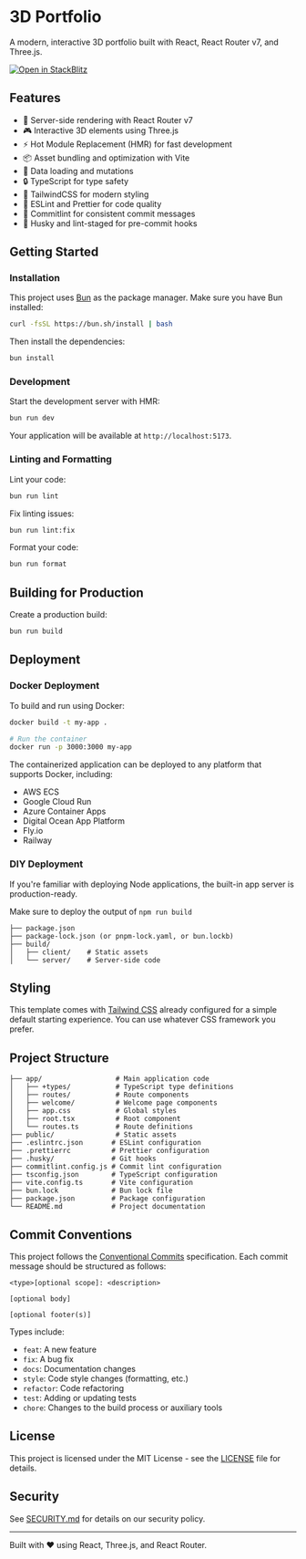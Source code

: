 # 3D Portfolio

A modern, interactive 3D portfolio built with React, React Router v7, and Three.js.

[![Open in StackBlitz](https://developer.stackblitz.com/img/open_in_stackblitz.svg)](https://stackblitz.com/github/remix-run/react-router-templates/tree/main/default)

## Features

- 🚀 Server-side rendering with React Router v7
- 🎮 Interactive 3D elements using Three.js
- ⚡️ Hot Module Replacement (HMR) for fast development
- 📦 Asset bundling and optimization with Vite
- 🔄 Data loading and mutations
- 🔒 TypeScript for type safety
- 🎨 TailwindCSS for modern styling
- 🧹 ESLint and Prettier for code quality
- 📝 Commitlint for consistent commit messages
- 🔄 Husky and lint-staged for pre-commit hooks

## Getting Started

### Installation

This project uses [Bun](https://bun.sh/) as the package manager. Make sure you have Bun installed:

```bash
curl -fsSL https://bun.sh/install | bash
```

Then install the dependencies:

```bash
bun install
```

### Development

Start the development server with HMR:

```bash
bun run dev
```

Your application will be available at `http://localhost:5173`.

### Linting and Formatting

Lint your code:

```bash
bun run lint
```

Fix linting issues:

```bash
bun run lint:fix
```

Format your code:

```bash
bun run format
```

## Building for Production

Create a production build:

```bash
bun run build
```

## Deployment

### Docker Deployment

To build and run using Docker:

```bash
docker build -t my-app .

# Run the container
docker run -p 3000:3000 my-app
```

The containerized application can be deployed to any platform that supports Docker, including:

- AWS ECS
- Google Cloud Run
- Azure Container Apps
- Digital Ocean App Platform
- Fly.io
- Railway

### DIY Deployment

If you're familiar with deploying Node applications, the built-in app server is production-ready.

Make sure to deploy the output of `npm run build`

```
├── package.json
├── package-lock.json (or pnpm-lock.yaml, or bun.lockb)
├── build/
│   ├── client/    # Static assets
│   └── server/    # Server-side code
```

## Styling

This template comes with [Tailwind CSS](https://tailwindcss.com/) already configured for a simple default starting experience. You can use whatever CSS framework you prefer.

## Project Structure

```
├── app/                  # Main application code
│   ├── +types/           # TypeScript type definitions
│   ├── routes/           # Route components
│   ├── welcome/          # Welcome page components
│   ├── app.css           # Global styles
│   ├── root.tsx          # Root component
│   └── routes.ts         # Route definitions
├── public/               # Static assets
├── .eslintrc.json       # ESLint configuration
├── .prettierrc          # Prettier configuration
├── .husky/              # Git hooks
├── commitlint.config.js # Commit lint configuration
├── tsconfig.json        # TypeScript configuration
├── vite.config.ts       # Vite configuration
├── bun.lock             # Bun lock file
├── package.json         # Package configuration
└── README.md            # Project documentation
```

## Commit Conventions

This project follows the [Conventional Commits](https://www.conventionalcommits.org/) specification. Each commit message should be structured as follows:

```
<type>[optional scope]: <description>

[optional body]

[optional footer(s)]
```

Types include:

- `feat`: A new feature
- `fix`: A bug fix
- `docs`: Documentation changes
- `style`: Code style changes (formatting, etc.)
- `refactor`: Code refactoring
- `test`: Adding or updating tests
- `chore`: Changes to the build process or auxiliary tools

## License

This project is licensed under the MIT License - see the [LICENSE](LICENSE) file for details.

## Security

See [SECURITY.md](SECURITY.md) for details on our security policy.

---

Built with ❤️ using React, Three.js, and React Router.
